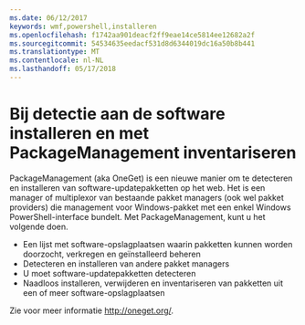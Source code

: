 ```yaml
---
ms.date: 06/12/2017
keywords: wmf,powershell,installeren
ms.openlocfilehash: f1742aa901deacf2ff9eae14ce5814ee12682a2f
ms.sourcegitcommit: 54534635eedacf531d8d6344019dc16a50b8b441
ms.translationtype: MT
ms.contentlocale: nl-NL
ms.lasthandoff: 05/17/2018
---
```

# <a name="software-discovery-install-and-inventory-with-packagemanagement"></a>Bij detectie aan de software installeren en met PackageManagement inventariseren

PackageManagement (aka OneGet) is een nieuwe manier om te detecteren en installeren van software-updatepakketten op het web. Het is een manager of multiplexor van bestaande pakket managers (ook wel pakket providers) die management voor Windows-pakket met een enkel Windows PowerShell-interface bundelt. Met PackageManagement, kunt u het volgende doen.

-   Een lijst met software-opslagplaatsen waarin pakketten kunnen worden doorzocht, verkregen en geïnstalleerd beheren
-   Detecteren en installeren van andere pakket managers
-   U moet software-updatepakketten detecteren
-   Naadloos installeren, verwijderen en inventariseren van pakketten uit een of meer software-opslagplaatsen

Zie voor meer informatie http://oneget.org/.
